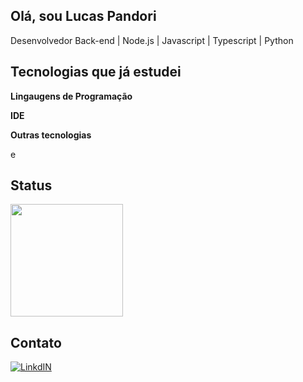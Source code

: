 ## Olá, sou Lucas Pandori
Desenvolvedor Back-end | Node.js | Javascript | Typescript | Python

## Tecnologias que já estudei

**Lingaugens de Programação**

[](https://img.shields.io/badge/JavaScript-F7DF1E?style=for-the-badge&logo=javascript&logoColor=black) [](https://img.shields.io/badge/TypeScript-007ACC?style=for-the-badge&logo=typescript&logoColor=white) [](https://img.shields.io/badge/Python-14354C?style=for-the-badge&logo=python&logoColor=white)

**IDE**

[](https://img.shields.io/badge/Visual_Studio_Code-0078D4?style=for-the-badge&logo=visual%20studio%20code&logoColor=white)

**Outras tecnologias**

[](https://img.shields.io/badge/Node.js-43853D?style=for-the-badge&logo=node.js&logoColor=white) [](https://img.shields.io/badge/GitHub-100000?style=for-the-badge&logo=github&logoColor=white) [](https://img.shields.io/badge/Jest-323330?style=for-the-badge&logo=Jest&logoColor=whit)e [](https://img.shields.io/badge/Express.js-404D59?style=for-the-badge)

## Status

<img loading="lazy" height="180em" src="https://github-readme-stats.vercel.app/api?username=Clauciofds&show_icons=true&theme=radical&include_all_commits=true&count_private=false"/>

## Contato
[![LinkdIN](https://img.shields.io/badge/LinkedIn-0077B5?style=for-the-badge&logo=linkedin&logoColor=white)](https://www.linkedin.com/in/lucas-pandori/)
